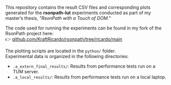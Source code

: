 This repository contains the result CSV files and corresponding plots generated for the **rsonpath-lut** experiments conducted as part of my master’s thesis, *"RsonPath with a Touch of DOM."*

The code used for running the experiments can be found in my fork of the RsonPath project here:  
👉 [github.com/KraftRicardo/rsonpath/tree/ricardo/main](https://github.com/KraftRicardo/rsonpath/tree/ricardo/main)

The plotting scripts are located in the `python/` folder.  
Experimental data is organized in the following directories:
- `.a_extern_final_results/`: Results from performance tests run on a TUM server.
- `.a_local_results/`: Results from performance tests run on a local laptop.
